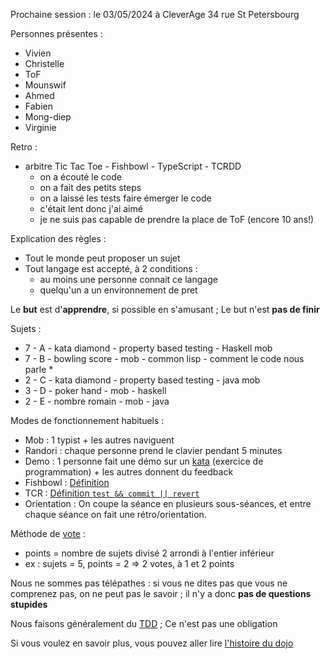 Prochaine session : le 03/05/2024 à CleverAge 34 rue St Petersbourg 

Personnes présentes :
- Vivien
- Christelle
- ToF
- Mounswif
- Ahmed
- Fabien
- Mong-diep
- Virginie

Retro :
- arbitre Tic Tac Toe - Fishbowl - TypeScript - TCRDD
  - on a écouté le code
  - on a fait des petits steps
  - on a laissé les tests faire émerger le code
  - c'était lent donc j'ai aimé
  - je ne suis pas capable de prendre la place de ToF (encore 10 ans!)

Explication des règles :
- Tout le monde peut proposer un sujet
- Tout langage est accepté, à 2 conditions :
  - au moins une personne connait ce langage
  - quelqu'un a un environnement de pret

Le **but** est d'**apprendre**, si possible en s'amusant ;
Le but n'est **pas de finir**

Sujets :
- 7 - A - kata diamond - property based testing - Haskell mob
- 7 - B - bowling score - mob - common lisp - comment le code nous parle *
- 2 - C - kata diamond - property based testing - java mob
- 3 - D - poker hand - mob - haskell
- 2 - E - nombre romain - mob - java

Modes de fonctionnement habituels :
- Mob : 1 typist + les autres naviguent
- Randori : chaque personne prend le clavier pendant 5 minutes
- Demo : 1 personne fait une démo sur un [kata] (exercice de programmation) + les autres donnent du feedback
- Fishbowl : [Définition][fishbowl]
- TCR : [Définition `test && commit || revert`][tcr]
- Orientation : On coupe la séance en plusieurs sous-séances,
  et entre chaque séance on fait une rétro/orientation.

Méthode de [vote] :
- points = nombre de sujets divisé 2 arrondi à l'entier inférieur
- ex : sujets = 5, points = 2 => 2 votes, à 1 et 2 points

Nous ne sommes pas télépathes :
si vous ne dites pas que vous ne comprenez pas, on ne peut pas le savoir ;
il n'y a donc **pas de questions stupides**

Nous faisons généralement du [TDD][test_driven_development] ;
Ce n'est pas une obligation

Si vous voulez en savoir plus, vous pouvez aller lire [l'histoire du dojo]

[kata]: https://web.archive.org/web/20040423023001/http://www.pragprog.com/pragdave/Practices/CodeKata.rdoc
[fishbowl]: https://en.wikipedia.org/wiki/Fishbowl_%28conversation%29
[tcr]: https://medium.com/@kentbeck_7670/test-commit-revert-870bbd756864
[vote]: https://emmanuelpaatz.com/dojosurvey
[test_driven_development]: https://fr.wikipedia.org/wiki/Test_driven_development
[l'histoire du dojo]: https://github.com/dojo-developpement-paris/dojo-developpement-paris.github.io/blob/main/history.md
